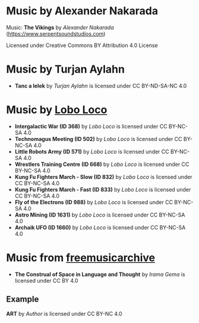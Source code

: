 # Music by Alexander Nakarada
Music: **The Vikings** by _Alexander Nakarada_ (https://www.serpentsoundstudios.com)

Licensed under Creative Commons BY Attribution 4.0 License

# Music by Turjan Aylahn
- **Tanc a lelek** by _Turjan Aylahn_ is licensed under CC BY-ND-SA-NC 4.0

# Music by [Lobo Loco](https://musikbrause.de/)
- **Intergalactic War (ID 368)** by _Lobo Loco_ is licensed under CC BY-NC-SA 4.0
- **Technomagus Meeting (ID 502)** by _Lobo Loco_ is licensed under CC BY-NC-SA 4.0
- **Little Robots Army (ID 571)** by _Lobo Loco_ is licensed under CC BY-NC-SA 4.0
- **Wrestlers Training Centre (ID 668)** by _Lobo Loco_ is licensed under CC BY-NC-SA 4.0
- **Kung Fu Fighters March - Slow (ID 832)** by _Lobo Loco_ is licensed under CC BY-NC-SA 4.0
- **Kung Fu Fighters March - Fast (ID 833)** by _Lobo Loco_ is licensed under CC BY-NC-SA 4.0
- **Fly of the Electrons (ID 988)** by _Lobo Loco_ is licensed under CC BY-NC-SA 4.0
- **Astro Mining (ID 1631)** by _Lobo Loco_ is licensed under CC BY-NC-SA 4.0
- **Archaik UFO (ID 1660)** by _Lobo Loco_ is licensed under CC BY-NC-SA 4.0

# Music from [freemusicarchive](https://freemusicarchive.org)
- **The Construal of Space in Language and Thought** by _Irama Gema_ is licensed under CC BY 4.0

## Example
**ART** by _Author_ is licensed under CC BY-NC 4.0
